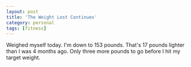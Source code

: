 ```yaml
---
layout: post
title: 'The Weight Lost Continues'
category: personal
tags: [fitness]
---
```


Weighed myself today. I'm down to 153 pounds. That's 17 pounds lighter than I was 4 months ago. Only three more pounds to go before I hit my target weight.
